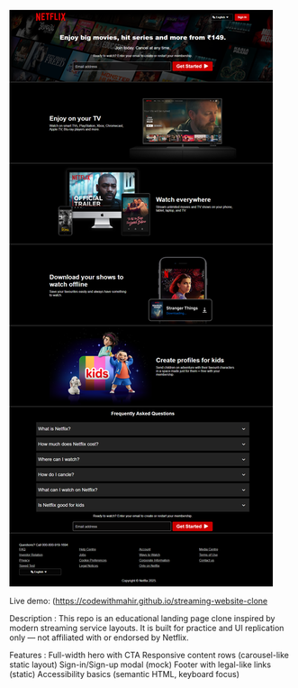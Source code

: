 ![Home Page](assets/screenshots/fullscreenshot.png)

Live demo: (https://codewithmahir.github.io/streaming-website-clone

Description :
This repo is an educational landing page clone inspired by modern streaming service layouts. It is built for practice and UI replication only — not affiliated with or endorsed by Netflix.

Features :
Full-width hero with CTA
Responsive content rows (carousel-like static layout)
Sign-in/Sign-up modal (mock)
Footer with legal-like links (static)
Accessibility basics (semantic HTML, keyboard focus)
